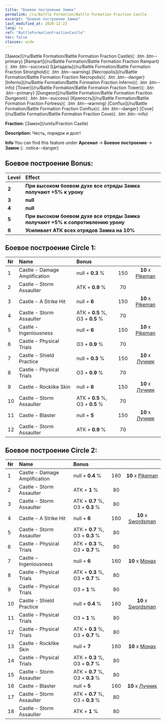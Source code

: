 ```yaml
---
title: "Боевое построение Замок"
permalink: /ru/Battle Formation/Battle Formation Fraction Castle
excerpt: "Боевое построение Замок"
last_modified_at: 2020-12-23
lang: ru
ref: "BattleFormationFractionCastle"
toc: false
classes: wide
---
```

 [Замок](/ru/Battle Formation/Battle Formation Fraction Castle){: .btn .btn--primary} [Rampart](/ru/Battle Formation/Battle Formation Fraction Rampart){: .btn .btn--success} [Цитадель](/ru/Battle Formation/Battle Formation Fraction Stronghold){: .btn .btn--warning} [Necropolis](/ru/Battle Formation/Battle Formation Fraction Necropolis){: .btn .btn--danger} [Inferno](/ru/Battle Formation/Battle Formation Fraction Inferno){: .btn .btn--info} [Tower](/ru/Battle Formation/Battle Formation Fraction Tower){: .btn .btn--primary} [Dungeon](/ru/Battle Formation/Battle Formation Fraction Dungeon){: .btn .btn--success} [Крепость](/ru/Battle Formation/Battle Formation Fraction Fortress){: .btn .btn--warning} [Conflux](/ru/Battle Formation/Battle Formation Fraction Conflux){: .btn .btn--danger} [Cove](/ru/Battle Formation/Battle Formation Fraction Cove){: .btn .btn--info} 

  **Fraction:** [Замок](/units/Fraction Castle)

  **Description:** Честь, порядок и долг!

**Info** You can find this feature under **Арсенал** -> **Боевое построение** -> **Замок** 
{: .notice--danger}

## Боевое построение Bonus:

  | Level |         Effect        |
  |:------|:---------------------|
  | **2** | **При высоком боевом духе все отряды Замка получают +5% к урону** |
  | **3** | **null** |
  | **4** | **null** |
  | **5** | **При высоком боевом духе все отряды Замка получают +5% к сопротивлению урону** |
  | **6** | **Усиливает АТК всех отрядов Замка на 10%** |

## Боевое построение Circle 1:

  |  Nr  |         Name        |  Bonus  | <i class="fas fa-flask"/>  |  <i class="fab fa-optin-monster"/> |
  |:-----|:--------------------|:---------|:-----------------:|:----------------:|
  | 1 | Castle - Damage Amplification | null + **0.3** % | 150 |  **10** x [Pikeman](/ru/units/Pikeman) |
  | 2 | Castle - Storm Assaulter | АТК + **0.9** % | 70 |   |
  | 3 | Castle - A Strike Hit | null + **6**  | 150 |  **10** x [Pikeman](/ru/units/Pikeman) |
  | 4 | Castle - Storm Assaulter | АТК + **0.5** %, ОЗ + **0.5** % | 70 |   |
  | 5 | Castle - Ingeniousness | null + **6**  | 150 |  **10** x [Pikeman](/ru/units/Pikeman) |
  | 6 | Castle - Physical Trials | ОЗ + **0.9** % | 70 |   |
  | 7 | Castle - Shield Practice | null + **0.3** % | 150 |  **10** x [Лучник](/ru/units/Marksman) |
  | 8 | Castle - Physical Trials | ОЗ + **0.9** % | 70 |   |
  | 9 | Castle - Rocklike Skin | null + **6**  | 150 |  **10** x [Лучник](/ru/units/Marksman) |
  | 10 | Castle - Storm Assaulter | АТК + **0.5** %, ОЗ + **0.5** % | 70 |   |
  | 11 | Castle - Blaster | null + **5**  | 150 |  **10** x [Лучник](/ru/units/Marksman) |
  | 12 | Castle - Storm Assaulter | АТК + **0.9** % | 70 |   |
  


## Боевое построение Circle 2:

  |  Nr  |         Name        |  Bonus  | <i class="fas fa-flask"/>  |  <i class="fab fa-optin-monster"/> |
  |:-----|:--------------------|:---------|:-----------------:|:----------------:|
  | 1 | Castle - Damage Amplification | null + **0.4** % | 160 |  **10** x [Pikeman](/ru/units/Pikeman) |
  | 2 | Castle - Storm Assaulter | АТК + **1** % | 80 |   |
  | 3 | Castle - Storm Assaulter | АТК + **0.7** %, ОЗ + **0.3** % | 80 |   |
  | 4 | Castle - A Strike Hit | null + **6**  | 160 |  **10** x [Swordsman](/ru/units/Swordsman) |
  | 5 | Castle - Storm Assaulter | АТК + **0.7** %, ОЗ + **0.3** % | 80 |   |
  | 6 | Castle - Physical Trials | АТК + **0.3** %, ОЗ + **0.7** % | 80 |   |
  | 7 | Castle - Ingeniousness | null + **6**  | 160 |  **10** x [Монах](/ru/units/Monk) |
  | 8 | Castle - Physical Trials | АТК + **0.3** %, ОЗ + **0.7** % | 80 |   |
  | 9 | Castle - Physical Trials | ОЗ + **1** % | 80 |   |
  | 10 | Castle - Shield Practice | null + **0.4** % | 160 |  **10** x [Swordsman](/ru/units/Swordsman) |
  | 11 | Castle - Physical Trials | ОЗ + **1** % | 80 |   |
  | 12 | Castle - Physical Trials | АТК + **0.3** %, ОЗ + **0.7** % | 80 |   |
  | 13 | Castle - Rocklike Skin | null + **7**  | 160 |  **10** x [Монах](/ru/units/Monk) |
  | 14 | Castle - Physical Trials | АТК + **0.3** %, ОЗ + **0.7** % | 80 |   |
  | 15 | Castle - Storm Assaulter | АТК + **0.7** %, ОЗ + **0.3** % | 80 |   |
  | 16 | Castle - Blaster | null + **5**  | 160 |  **10** x [Лучник](/ru/units/Marksman) |
  | 17 | Castle - Storm Assaulter | АТК + **0.7** %, ОЗ + **0.3** % | 80 |   |
  | 18 | Castle - Storm Assaulter | АТК + **1** % | 80 |   |
  

